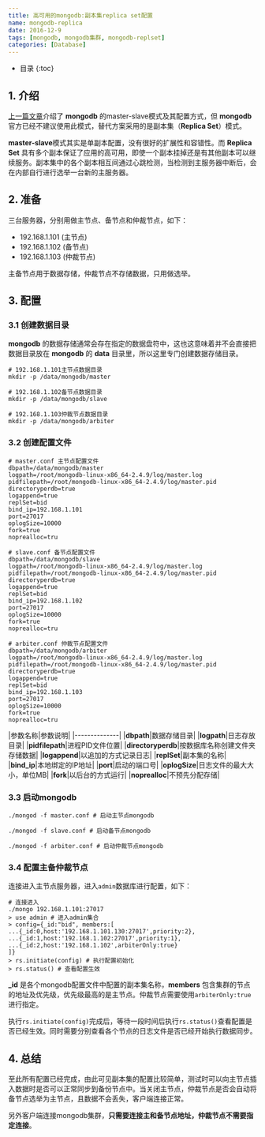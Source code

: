 ```yaml
---
title: 高可用的mongodb:副本集replica set配置
name: mongodb-replica
date: 2016-12-9
tags: [mongodb, mongodb集群, mongodb-replset]
categories: [Database]
---
```



* 目录
{:toc}


## 1. 介绍
[上一篇文章](https://wangjun.bid/2016/12/mongodb-master-slave/)介绍了 **mongodb** 的master-slave模式及其配置方式，但 **mongodb** 官方已经不建议使用此模式，替代方案采用的是副本集（**Replica Set**）模式。

**master-slave**模式其实是单副本配置，没有很好的扩展性和容错性。而 **Replica Set** 具有多个副本保证了应用的高可用，即使一个副本挂掉还是有其他副本可以继续服务。副本集中的各个副本相互间通过心跳检测，当检测到主服务器中断后，会在内部自行进行选举一台新的主服务器。

## 2. 准备

三台服务器，分别用做主节点、备节点和仲裁节点，如下：

* 192.168.1.101 (主节点)
* 192.168.1.102 (备节点)
* 192.168.1.103 (仲裁节点)

主备节点用于数据存储，仲裁节点不存储数据，只用做选举。

## 3. 配置

### 3.1 创建数据目录

**mongodb** 的数据存储通常会存在指定的数据盘符中，这也这意味着并不会直接把数据目录放在 **mongodb** 的 **data** 目录里，所以这里专门创建数据存储目录。

```shell
# 192.168.1.101主节点数据目录
mkdir -p /data/mongodb/master

# 192.168.1.102备节点数据目录
mkdir -p /data/mongodb/slave

# 192.168.1.103仲裁节点数据目录
mkdir -p /data/mongodb/arbiter
```

### 3.2 创建配置文件

```
# master.conf 主节点配置文件
dbpath=/data/mongodb/master
logpath=/root/mongodb-linux-x86_64-2.4.9/log/master.log
pidfilepath=/root/mongodb-linux-x86_64-2.4.9/log/master.pid
directoryperdb=true
logappend=true
replSet=bid
bind_ip=192.168.1.101
port=27017
oplogSize=10000
fork=true
noprealloc=tru
```

```
# slave.conf 备节点配置文件
dbpath=/data/mongodb/slave
logpath=/root/mongodb-linux-x86_64-2.4.9/log/master.log
pidfilepath=/root/mongodb-linux-x86_64-2.4.9/log/master.pid
directoryperdb=true
logappend=true
replSet=bid
bind_ip=192.168.1.102
port=27017
oplogSize=10000
fork=true
noprealloc=tru
```

```
# arbiter.conf 仲裁节点配置文件
dbpath=/data/mongodb/arbiter
logpath=/root/mongodb-linux-x86_64-2.4.9/log/master.log
pidfilepath=/root/mongodb-linux-x86_64-2.4.9/log/master.pid
directoryperdb=true
logappend=true
replSet=bid
bind_ip=192.168.1.103
port=27017
oplogSize=10000
fork=true
noprealloc=tru
```


|参数名称|参数说明|
|--------------|
|**dbpath**|数据存储目录|
|**logpath**|日志存放目录|
|**pidfilepath**|进程PID文件位置|
|**directoryperdb**|按数据库名称创建文件夹存储数据|
|**logappend**|以追加的方式记录日志|
|**replSet**|副本集的名称|
|**bind_ip**|本地绑定的IP地址|
|**port**|启动的端口号|
|**oplogSize**|日志文件的最大大小，单位MB|
|**fork**|以后台的方式运行|
|**noprealloc**|不预先分配存储|

### 3.3 启动mongodb

```shell
./mongod -f master.conf # 启动主节点mongodb

./mongod -f slave.conf # 启动备节点mongodb

./mongod -f arbiter.conf # 启动仲裁节点mongodb
```

### 3.4 配置主备仲裁节点

连接进入主节点服务器，进入`admin`数据库进行配置，如下：

```shell
# 连接进入
./mongo 192.168.1.101:27017
> use admin # 进入admin集合
> config={_id:"bid", members:[
...{_id:0,host:'192.168.1.101.130:27017',priority:2},
...{_id:1,host:'192.168.1.102:27017',priority:1},
...{_id:2,host:'192.168.1.102',arbiterOnly:true}
]}
> rs.initiate(config) # 执行配置初始化
> rs.status() # 查看配置生效
```

**_id** 是各个mongodb配置文件中配置的副本集名称，**members** 包含集群的节点的地址及优先级，优先级最高的是主节点。仲裁节点需要使用`arbiterOnly:true`进行指定。

执行`rs.initiate(config)`完成后，等待一段时间后执行`rs.status()`查看配置是否已经生效。同时需要分别查看各个节点的日志文件是否已经开始执行数据同步。

## 4. 总结

至此所有配置已经完成，由此可见副本集的配置比较简单，测试时可以向主节点插入数据时是否可以正常同步到备份节点中。当关闭主节点，仲裁节点是否会自动将备节点选举为主节点，且数据不会丢失，客户端连接正常。

另外客户端连接mongodb集群，**只需要连接主和备节点地址，仲裁节点不需要指定连接**。
